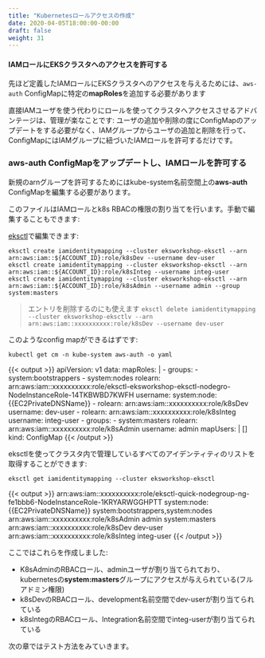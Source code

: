 ```yaml
---
title: "Kubernetesロールアクセスの作成"
date: 2020-04-05T18:00:00-00:00
draft: false
weight: 31
---
```


<!--
#### Gives Access to our IAM Roles to EKS Cluster
-->
#### IAMロールにEKSクラスタへのアクセスを許可する

<!--
In order to gives access to the IAM Roles we defined previously to our EKS cluster, we need to add specific **mapRoles** to the `aws-auth` ConfigMap
-->
先ほど定義したIAMロールにEKSクラスタへのアクセスを与えるためには、`aws-auth` ConfigMapに特定の**mapRoles**を追加する必要があります

<!--
The Advantage of using Role to access the cluster instead of specifying directly IAM users is that it will be easier to manage: 
we won't have to update the ConfigMap each time we want to add or remove users, we will just need to add or remove users from 
the IAM Group and we just configure the ConfigMap to allow the IAM Role associated to the IAM Group.
-->
直接IAMユーザを使う代わりにロールを使ってクラスタへアクセスさせるアドバンテージは、管理が楽なことです:
ユーザの追加や削除の度にConfigMapのアップデートをする必要がなく、IAMグループからユーザの追加と削除を行って、ConfigMapにはIAMグループに紐づいたIAMロールを許可するだけです。

<!--
### Update the aws-auth ConfigMap to allow our IAM roles
-->
### aws-auth ConfigMapをアップデートし、IAMロールを許可する

<!--
The **aws-auth** ConfigMap from the kube-system namespace must be edited in order to allow or new arn Groups.
-->
新規のarnグループを許可するためにはkube-system名前空間上の**aws-auth** ConfigMapを編集する必要があります。

<!--
This file makes the mapping between IAM role and k8S RBAC rights. We can edit it manually:
-->
このファイルはIAMロールとk8s RBACの権限の割り当てを行います。手動で編集することもできます:

<!--
We can edit it using [eksctl](https://github.com/weaveworks/eksctl) :
-->
[eksctl](https://github.com/weaveworks/eksctl)で編集できます:

<!--
```
eksctl create iamidentitymapping --cluster eksworkshop-eksctl --arn arn:aws:iam::${ACCOUNT_ID}:role/k8sDev --username dev-user
eksctl create iamidentitymapping --cluster eksworkshop-eksctl --arn arn:aws:iam::${ACCOUNT_ID}:role/k8sInteg --username integ-user
eksctl create iamidentitymapping --cluster eksworkshop-eksctl --arn arn:aws:iam::${ACCOUNT_ID}:role/k8sAdmin --username admin --group system:masters
```
> It cal also be used to delete entries
> `eksctl delete iamidentitymapping --cluster eksworkshop-eksctlv --arn arn:aws:iam::xxxxxxxxxx:role/k8sDev --username dev-user`
-->
```
eksctl create iamidentitymapping --cluster eksworkshop-eksctl --arn arn:aws:iam::${ACCOUNT_ID}:role/k8sDev --username dev-user
eksctl create iamidentitymapping --cluster eksworkshop-eksctl --arn arn:aws:iam::${ACCOUNT_ID}:role/k8sInteg --username integ-user
eksctl create iamidentitymapping --cluster eksworkshop-eksctl --arn arn:aws:iam::${ACCOUNT_ID}:role/k8sAdmin --username admin --group system:masters
```
> エントリを削除するのにも使えます
> `eksctl delete iamidentitymapping --cluster eksworkshop-eksctlv --arn arn:aws:iam::xxxxxxxxxx:role/k8sDev --username dev-user`

<!--
you should have the config map looking something like:
-->
このようなconfig mapができるはずです:

```
kubectl get cm -n kube-system aws-auth -o yaml
```

{{< output >}}
apiVersion: v1
data:
  mapRoles: |
    - groups:
      - system:bootstrappers
      - system:nodes
      rolearn: arn:aws:iam::xxxxxxxxxx:role/eksctl-eksworkshop-eksctl-nodegro-NodeInstanceRole-14TKBWBD7KWFH
      username: system:node:{{EC2PrivateDNSName}}
    - rolearn: arn:aws:iam::xxxxxxxxxx:role/k8sDev
      username: dev-user
    - rolearn: arn:aws:iam::xxxxxxxxxx:role/k8sInteg
      username: integ-user
    - groups:
      - system:masters
      rolearn: arn:aws:iam::xxxxxxxxxx:role/k8sAdmin
      username: admin
  mapUsers: |
    []
kind: ConfigMap
{{< /output >}}

<!--
We can leverage eksctl to get a list of all identity managed in our cluster. Example:
-->
eksctlを使ってクラスタ内で管理しているすべてのアイデンティティのリストを取得することができます:

```
eksctl get iamidentitymapping --cluster eksworkshop-eksctl
```

{{< output >}}
arn:aws:iam::xxxxxxxxxx:role/eksctl-quick-nodegroup-ng-fe1bbb6-NodeInstanceRole-1KRYARWGGHPTT	system:node:{{EC2PrivateDNSName}}	system:bootstrappers,system:nodes
arn:aws:iam::xxxxxxxxxx:role/k8sAdmin           admin					system:masters
arn:aws:iam::xxxxxxxxxx:role/k8sDev             dev-user
arn:aws:iam::xxxxxxxxxx:role/k8sInteg           integ-user
{{< /output >}}

<!--
Here we have created:
-->
ここではこれらを作成しました:

<!--
- a RBAC role for K8sAdmin, that we map to admin user and give access to **system:masters** kubernetes Groups (so that it has Full Admin rights)
- a RBAC role for k8sDev that we map on dev-user in development namespace
- a RBAC role for k8sInteg that we map on integ-user in integration namespace
-->
- K8sAdminのRBACロール、adminユーザが割り当てられており、kubernetesの**system:masters**グループにアクセスが与えられている(フルアドミン権限)
- k8sDevのRBACロール、development名前空間でdev-userが割り当てられている
- k8sIntegのRBACロール、Integration名前空間でinteg-userが割り当てられている

<!--
We will see on next section how we can test it.
-->
次の章ではテスト方法をみていきます。